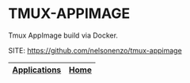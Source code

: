 # TMUX-APPIMAGE
 
 Tmux AppImage build via Docker.
 
 SITE: https://github.com/nelsonenzo/tmux-appimage

 | [Applications](https://portable-linux-apps.github.io/apps.html) | [Home](https://portable-linux-apps.github.io)
 | --- | --- |
